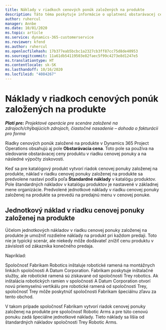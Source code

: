 ```yaml
---
title: Náklady v riadkoch cenových ponúk založených na produkte
description: Táto téma poskytuje informácie o uplatnení obstarávacej ceny na riadok cenovej ponuky založený na produkte.
author: ruhercul
manager: Annbe
ms.date: 10/01/2020
ms.topic: article
ms.service: dynamics-365-customerservice
ms.reviewer: kfend
ms.author: ruhercul
ms.openlocfilehash: 17b377eab5bcbc1a2327cb3ff87cc75d8de40953
ms.sourcegitcommit: 11a61db54119503e82faec5f99c4273e8d1247e5
ms.translationtype: HT
ms.contentlocale: sk-SK
ms.lasthandoff: 10/16/2020
ms.locfileid: "4084267"
---
```

# <a name="costing-product-based-quote-lines"></a>Náklady v riadkoch cenových ponúk založených na produkte

_**Platí pre:** Projektové operácie pre scenáre založené na zdrojoch/chýbajúcich zdrojoch, čiastočné nasadenie – dohoda o fakturácii pro forma_


Riadky cenových ponúk založené na produkte v Dynamics 365 Project Operations obsahujú aj pole **Obstarávacia cena**. Toto pole sa používa na sledovanie obstarávacej ceny produktu v riadku cenovej ponuky a na následné výpočty ziskovosti.

Keď sa pre katalógový produkt vytvorí riadok cenovej ponuky založenej na produkte, náklad v riadku cenovej ponuky založenej na produkte sa predvolene nastaví podľa poľa **Štandardné náklady** v katalógu produktov. Pole štandardných nákladov v katalógu produktov je nastavené v základnej mene organizácie. Predvolené jednotkové náklady v riadku cenovej ponuky založenej na produkte sa prevedú na predajnú menu v cenovej ponuke.

## <a name="unit-cost-on-a-product-based-quote-line"></a>Jednotkový náklad v riadku cenovej ponuky založenej na produkte

Účelom jednotkových nákladov v riadku cenovej ponuky založenej na produkte je umožniť rozdielne náklady na produkt pri každom predaji. Toto nie je typický scenár, ale niekedy môže dodávateľ znížiť cenu produktu v závislosti od zákazníka konečného predaja.

Napríklad:

Spoločnosť Fabrikam Robotics inštaluje robotické ramená na montážnych linkách spoločnosti A Datum Corporation. Fabrikam poskytuje inštalačné služby, ale robotické ramená sú získavané od spoločnosti Trey robotics. Ak inštalácia robotických ramien v spoločnosti A Datum Corporation otvorí novú priemyselnú vertikálu pre robotické ramená od spoločnosti Trey, spoločnosť Trey môže poskytnúť spoločnosti Fabrikam špeciálnu zľavu za tento obchod.

V takom prípade spoločnosť Fabrikam vytvorí riadok cenovej ponuky založenej na produkte pre spoločnosť Robotic Arms a pre túto cenovú ponuku zadá špeciálne jednotkové náklady. Tieto náklady sa líšia od štandardných nákladov spoločnosti Trey Robotic Arms.
